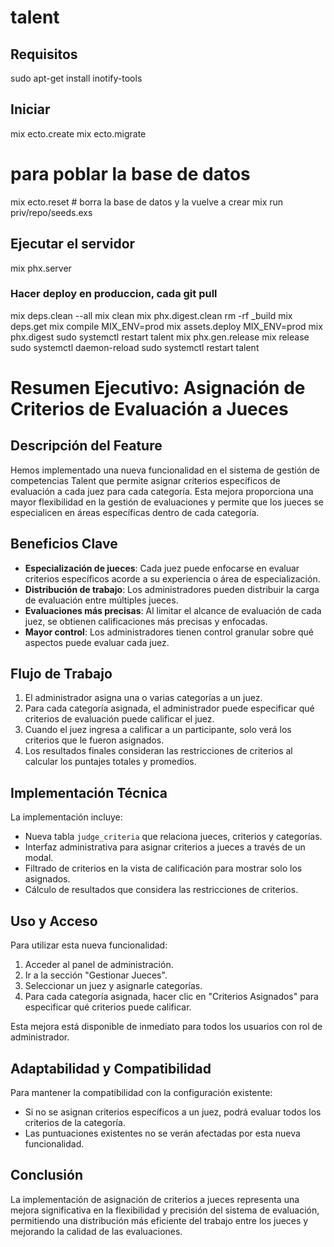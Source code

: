 # talent

## Requisitos

sudo apt-get install inotify-tools

## Iniciar

mix ecto.create
mix ecto.migrate

# para poblar la base de datos
mix ecto.reset  # borra la base de datos y la vuelve a crear
mix run priv/repo/seeds.exs

## Ejecutar el servidor

mix phx.server

### Hacer deploy en produccion, cada git pull 

mix deps.clean --all
mix clean
mix phx.digest.clean
rm -rf _build
mix deps.get
mix compile
MIX_ENV=prod mix assets.deploy
MIX_ENV=prod mix phx.digest
sudo systemctl restart talent
mix phx.gen.release
mix release
sudo systemctl daemon-reload
sudo systemctl restart talent




# Resumen Ejecutivo: Asignación de Criterios de Evaluación a Jueces

## Descripción del Feature

Hemos implementado una nueva funcionalidad en el sistema de gestión de competencias Talent que permite asignar criterios específicos de evaluación a cada juez para cada categoría. Esta mejora proporciona una mayor flexibilidad en la gestión de evaluaciones y permite que los jueces se especialicen en áreas específicas dentro de cada categoría.

## Beneficios Clave

- **Especialización de jueces**: Cada juez puede enfocarse en evaluar criterios específicos acorde a su experiencia o área de especialización.
- **Distribución de trabajo**: Los administradores pueden distribuir la carga de evaluación entre múltiples jueces.
- **Evaluaciones más precisas**: Al limitar el alcance de evaluación de cada juez, se obtienen calificaciones más precisas y enfocadas.
- **Mayor control**: Los administradores tienen control granular sobre qué aspectos puede evaluar cada juez.

## Flujo de Trabajo

1. El administrador asigna una o varias categorías a un juez.
2. Para cada categoría asignada, el administrador puede especificar qué criterios de evaluación puede calificar el juez.
3. Cuando el juez ingresa a calificar a un participante, solo verá los criterios que le fueron asignados.
4. Los resultados finales consideran las restricciones de criterios al calcular los puntajes totales y promedios.

## Implementación Técnica

La implementación incluye:

- Nueva tabla `judge_criteria` que relaciona jueces, criterios y categorías.
- Interfaz administrativa para asignar criterios a jueces a través de un modal.
- Filtrado de criterios en la vista de calificación para mostrar solo los asignados.
- Cálculo de resultados que considera las restricciones de criterios.

## Uso y Acceso

Para utilizar esta nueva funcionalidad:

1. Acceder al panel de administración.
2. Ir a la sección "Gestionar Jueces".
3. Seleccionar un juez y asignarle categorías.
4. Para cada categoría asignada, hacer clic en "Criterios Asignados" para especificar qué criterios puede calificar.

Esta mejora está disponible de inmediato para todos los usuarios con rol de administrador.

## Adaptabilidad y Compatibilidad

Para mantener la compatibilidad con la configuración existente:

- Si no se asignan criterios específicos a un juez, podrá evaluar todos los criterios de la categoría.
- Las puntuaciones existentes no se verán afectadas por esta nueva funcionalidad.

## Conclusión

La implementación de asignación de criterios a jueces representa una mejora significativa en la flexibilidad y precisión del sistema de evaluación, permitiendo una distribución más eficiente del trabajo entre los jueces y mejorando la calidad de las evaluaciones.